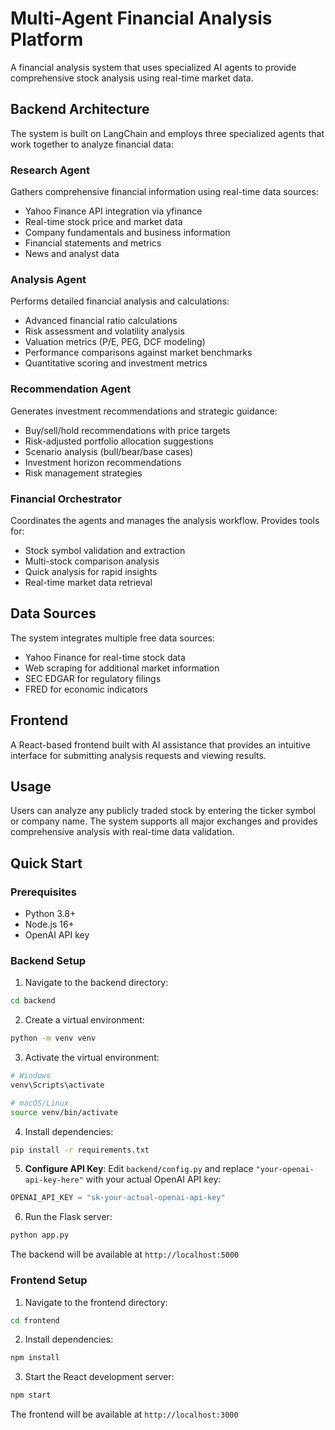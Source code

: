 # Multi-Agent Financial Analysis Platform

A financial analysis system that uses specialized AI agents to provide comprehensive stock analysis using real-time market data.

## Backend Architecture

The system is built on LangChain and employs three specialized agents that work together to analyze financial data:

### Research Agent
Gathers comprehensive financial information using real-time data sources:
- Yahoo Finance API integration via yfinance
- Real-time stock price and market data
- Company fundamentals and business information
- Financial statements and metrics
- News and analyst data

### Analysis Agent
Performs detailed financial analysis and calculations:
- Advanced financial ratio calculations
- Risk assessment and volatility analysis
- Valuation metrics (P/E, PEG, DCF modeling)
- Performance comparisons against market benchmarks
- Quantitative scoring and investment metrics

### Recommendation Agent
Generates investment recommendations and strategic guidance:
- Buy/sell/hold recommendations with price targets
- Risk-adjusted portfolio allocation suggestions
- Scenario analysis (bull/bear/base cases)
- Investment horizon recommendations
- Risk management strategies

### Financial Orchestrator
Coordinates the agents and manages the analysis workflow. Provides tools for:
- Stock symbol validation and extraction
- Multi-stock comparison analysis
- Quick analysis for rapid insights
- Real-time market data retrieval

## Data Sources

The system integrates multiple free data sources:
- Yahoo Finance for real-time stock data
- Web scraping for additional market information
- SEC EDGAR for regulatory filings
- FRED for economic indicators

## Frontend

A React-based frontend built with AI assistance that provides an intuitive interface for submitting analysis requests and viewing results.

## Usage

Users can analyze any publicly traded stock by entering the ticker symbol or company name. The system supports all major exchanges and provides comprehensive analysis with real-time data validation.

##  Quick Start

### Prerequisites

- Python 3.8+
- Node.js 16+
- OpenAI API key

### Backend Setup

1. Navigate to the backend directory:
```bash
cd backend
```

2. Create a virtual environment:
```bash
python -m venv venv
```

3. Activate the virtual environment:
```bash
# Windows
venv\Scripts\activate

# macOS/Linux
source venv/bin/activate
```

4. Install dependencies:
```bash
pip install -r requirements.txt
```

5. **Configure API Key**: Edit `backend/config.py` and replace `"your-openai-api-key-here"` with your actual OpenAI API key:
```python
OPENAI_API_KEY = "sk-your-actual-openai-api-key"
```

6. Run the Flask server:
```bash
python app.py
```

The backend will be available at `http://localhost:5000`

### Frontend Setup

1. Navigate to the frontend directory:
```bash
cd frontend
```

2. Install dependencies:
```bash
npm install
```

3. Start the React development server:
```bash
npm start
```

The frontend will be available at `http://localhost:3000`
